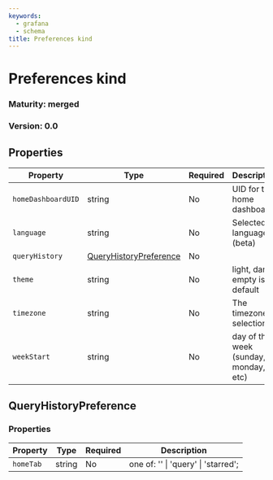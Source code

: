 ```yaml
---
keywords:
  - grafana
  - schema
title: Preferences kind
---
```


# Preferences kind

### Maturity: merged
### Version: 0.0

## Properties

| Property           | Type                                              | Required | Description                           |
|--------------------|---------------------------------------------------|----------|---------------------------------------|
| `homeDashboardUID` | string                                            | No       | UID for the home dashboard            |
| `language`         | string                                            | No       | Selected language (beta)              |
| `queryHistory`     | [QueryHistoryPreference](#queryhistorypreference) | No       |                                       |
| `theme`            | string                                            | No       | light, dark, empty is default         |
| `timezone`         | string                                            | No       | The timezone selection                |
| `weekStart`        | string                                            | No       | day of the week (sunday, monday, etc) |

## QueryHistoryPreference

### Properties

| Property  | Type   | Required | Description                                 |
|-----------|--------|----------|---------------------------------------------|
| `homeTab` | string | No       | one of: '' &#124; 'query' &#124; 'starred'; |



